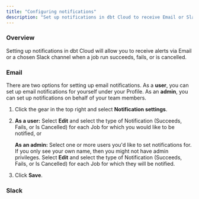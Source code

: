 ```yaml
---
title: "Configuring notifications"
description: "Set up notifications in dbt Cloud to receive Email or Slack alerts for job run status."
---
```


### Overview

Setting up notifications in dbt Cloud will allow you to receive alerts via Email or a chosen Slack channel when a job run succeeds, fails, or is cancelled.

### Email

There are two options for setting up email notifications. As a **user**, you can set up email notifications for yourself under your Profile. As an **admin**, you can set up notifications on behalf of your team members.
 
1. Click the gear in the top right and select **Notification settings**.

2. **As a user:** Select **Edit** and select the type of Notification (Succeeds, Fails, or Is Cancelled) for each Job for which you would like to be notified, or

    **As an admin:**  Select one or more users you'd like to set notifications for. If you only see your own name, then you might not have admin privileges. Select **Edit** and select the type of Notification (Succeeds, Fails, or Is Cancelled) for each Job for which they will be notified.

3. Click **Save**.
    <Lightbox src="/img/docs/dbt-cloud/using-dbt-cloud/email-notifications.png" title="Configuring Email Notifications"/>

### Slack

<Snippet src="slack-notifications-config-steps" />
